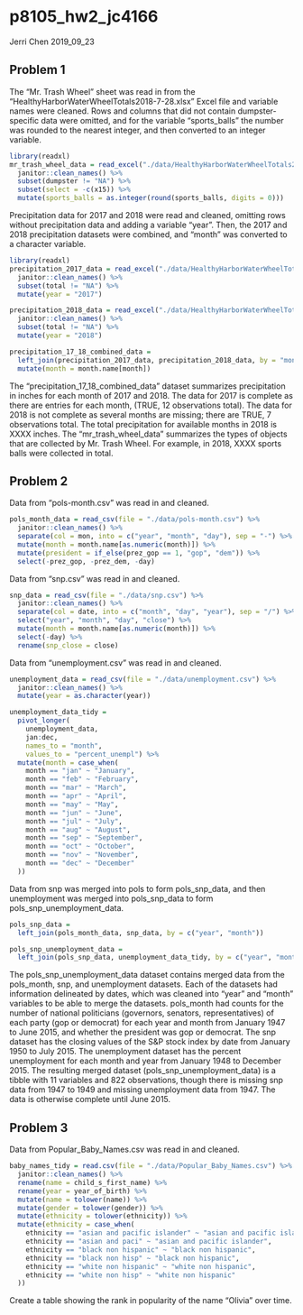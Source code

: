p8105\_hw2\_jc4166
================
Jerri Chen
2019\_09\_23

## Problem 1

The “Mr. Trash Wheel” sheet was read in from the
“HealthyHarborWaterWheelTotals2018-7-28.xlsx” Excel file and variable
names were cleaned. Rows and columns that did not contain
dumpster-specific data were omitted, and for the variable
“sports\_balls” the number was rounded to the nearest integer, and
then converted to an integer variable.

``` r
library(readxl)
mr_trash_wheel_data = read_excel("./data/HealthyHarborWaterWheelTotals2018-7-28.xlsx", sheet = "Mr. Trash Wheel") %>% 
  janitor::clean_names() %>%
  subset(dumpster != "NA") %>%
  subset(select = -c(x15)) %>%
  mutate(sports_balls = as.integer(round(sports_balls, digits = 0)))
```

Precipitation data for 2017 and 2018 were read and cleaned, omitting
rows without precipitation data and adding a variable “year”. Then, the
2017 and 2018 precipitation datasets were combined, and “month” was
converted to a character variable.

``` r
library(readxl)
precipitation_2017_data = read_excel("./data/HealthyHarborWaterWheelTotals2018-7-28.xlsx", sheet = "2017 Precipitation", range = "A2:B14") %>% 
  janitor::clean_names() %>%
  subset(total != "NA") %>%
  mutate(year = "2017")

precipitation_2018_data = read_excel("./data/HealthyHarborWaterWheelTotals2018-7-28.xlsx", sheet = "2018 Precipitation", range = "A2:B14") %>% 
  janitor::clean_names() %>%
  subset(total != "NA") %>%
  mutate(year = "2018")

precipitation_17_18_combined_data = 
  left_join(precipitation_2017_data, precipitation_2018_data, by = "month") %>%
  mutate(month = month.name[month])
```

The “precipitation\_17\_18\_combined\_data” dataset summarizes
precipitation in inches for each month of 2017 and 2018. The data for
2017 is complete as there are entries for each month, (TRUE, 12
observations total). The data for 2018 is not complete as several months
are missing; there are TRUE, 7 observations total. The total
precipitation for available months in 2018 is XXXX inches. The
“mr\_trash\_wheel\_data” summarizes the types of objects that are
collected by Mr. Trash Wheel. For example, in 2018, XXXX sports balls
were collected in total.

## Problem 2

Data from “pols-month.csv” was read in and cleaned.

``` r
pols_month_data = read_csv(file = "./data/pols-month.csv") %>%
  janitor::clean_names() %>%
  separate(col = mon, into = c("year", "month", "day"), sep = "-") %>%
  mutate(month = month.name[as.numeric(month)]) %>% 
  mutate(president = if_else(prez_gop == 1, "gop", "dem")) %>% 
  select(-prez_gop, -prez_dem, -day)
```

Data from “snp.csv” was read in and cleaned.

``` r
snp_data = read_csv(file = "./data/snp.csv") %>% 
  janitor::clean_names() %>%
  separate(col = date, into = c("month", "day", "year"), sep = "/") %>% 
  select("year", "month", "day", "close") %>% 
  mutate(month = month.name[as.numeric(month)]) %>% 
  select(-day) %>% 
  rename(snp_close = close)
```

Data from “unemployment.csv” was read in and cleaned.

``` r
unemployment_data = read_csv(file = "./data/unemployment.csv") %>% 
  janitor::clean_names() %>% 
  mutate(year = as.character(year))

unemployment_data_tidy = 
  pivot_longer(
    unemployment_data,
    jan:dec,
    names_to = "month",
    values_to = "percent_unempl") %>% 
  mutate(month = case_when(
    month == "jan" ~ "January",
    month == "feb" ~ "February",
    month == "mar" ~ "March",
    month == "apr" ~ "April",
    month == "may" ~ "May",
    month == "jun" ~ "June",
    month == "jul" ~ "July",
    month == "aug" ~ "August",
    month == "sep" ~ "September",
    month == "oct" ~ "October",
    month == "nov" ~ "November",
    month == "dec" ~ "December"
  ))
```

Data from snp was merged into pols to form pols\_snp\_data, and then
unemployment was merged into pols\_snp\_data to form
pols\_snp\_unemployment\_data.

``` r
pols_snp_data = 
  left_join(pols_month_data, snp_data, by = c("year", "month"))

pols_snp_unemployment_data = 
  left_join(pols_snp_data, unemployment_data_tidy, by = c("year", "month"))
```

The pols\_snp\_unemployment\_data dataset contains merged data from the
pols\_month, snp, and unemployment datasets. Each of the datasets had
information delineated by dates, which was cleaned into “year” and
“month” variables to be able to merge the datasets. pols\_month had
counts for the number of national politicians (governors, senators,
representatives) of each party (gop or democrat) for each year and month
from January 1947 to June 2015, and whether the president was gop or
democrat. The snp dataset has the closing values of the S\&P stock index
by date from January 1950 to July 2015. The unemployment dataset has the
percent unemployment for each month and year from January 1948 to
December 2015. The resulting merged dataset
(pols\_snp\_unemployment\_data) is a tibble with 11 variables and 822
observations, though there is missing snp data from 1947 to 1949 and
missing unemployment data from 1947. The data is otherwise complete
until June 2015.

## Problem 3

Data from Popular\_Baby\_Names.csv was read in and cleaned.

``` r
baby_names_tidy = read.csv(file = "./data/Popular_Baby_Names.csv") %>% 
  janitor::clean_names() %>% 
  rename(name = child_s_first_name) %>% 
  rename(year = year_of_birth) %>% 
  mutate(name = tolower(name)) %>% 
  mutate(gender = tolower(gender)) %>% 
  mutate(ethnicity = tolower(ethnicity)) %>% 
  mutate(ethnicity = case_when(
    ethnicity == "asian and pacific islander" ~ "asian and pacific islander",
    ethnicity == "asian and paci" ~ "asian and pacific islander",
    ethnicity == "black non hispanic" ~ "black non hispanic",
    ethnicity == "black non hisp" ~ "black non hispanic",
    ethnicity == "white non hispanic" ~ "white non hispanic",
    ethnicity == "white non hisp" ~ "white non hispanic"
  ))
```

Create a table showing the rank in popularity of the name “Olivia” over
time.
